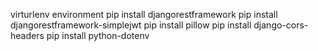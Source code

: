 virturlenv environment
pip install djangorestframework 
pip install djangorestframework-simplejwt 
pip install pillow 
pip install django-cors-headers 
pip install python-dotenv